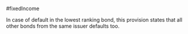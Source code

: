 #fixedIncome 

In case of default in the lowest ranking bond, this provision states that all other bonds from the same issuer defaults too. 